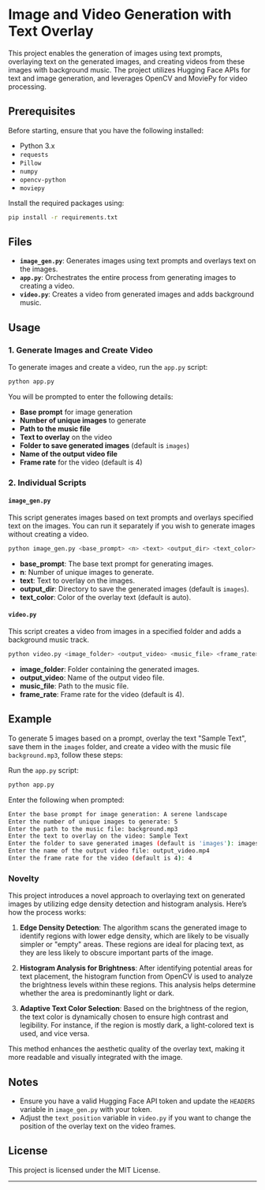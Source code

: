 # Image and Video Generation with Text Overlay

This project enables the generation of images using text prompts, overlaying text on the generated images, and creating videos from these images with background music. The project utilizes Hugging Face APIs for text and image generation, and leverages OpenCV and MoviePy for video processing.

## Prerequisites

Before starting, ensure that you have the following installed:

- Python 3.x
- `requests`
- `Pillow`
- `numpy`
- `opencv-python`
- `moviepy`

Install the required packages using:

```bash
pip install -r requirements.txt
```

## Files

- **`image_gen.py`**: Generates images using text prompts and overlays text on the images.
- **`app.py`**: Orchestrates the entire process from generating images to creating a video.
- **`video.py`**: Creates a video from generated images and adds background music.

## Usage

### 1. Generate Images and Create Video

To generate images and create a video, run the `app.py` script:

```bash
python app.py
```

You will be prompted to enter the following details:

- **Base prompt** for image generation
- **Number of unique images** to generate
- **Path to the music file**
- **Text to overlay** on the video
- **Folder to save generated images** (default is `images`)
- **Name of the output video file**
- **Frame rate** for the video (default is 4)

### 2. Individual Scripts

#### `image_gen.py`

This script generates images based on text prompts and overlays specified text on the images. You can run it separately if you wish to generate images without creating a video.

```bash
python image_gen.py <base_prompt> <n> <text> <output_dir> <text_color>
```

- **base_prompt**: The base text prompt for generating images.
- **n**: Number of unique images to generate.
- **text**: Text to overlay on the images.
- **output_dir**: Directory to save the generated images (default is `images`).
- **text_color**: Color of the overlay text (default is auto).

#### `video.py`

This script creates a video from images in a specified folder and adds a background music track.

```bash
python video.py <image_folder> <output_video> <music_file> <frame_rate>
```

- **image_folder**: Folder containing the generated images.
- **output_video**: Name of the output video file.
- **music_file**: Path to the music file.
- **frame_rate**: Frame rate for the video (default is 4).

## Example

To generate 5 images based on a prompt, overlay the text "Sample Text", save them in the `images` folder, and create a video with the music file `background.mp3`, follow these steps:

Run the `app.py` script:

```bash
python app.py
```

Enter the following when prompted:

```bash
Enter the base prompt for image generation: A serene landscape
Enter the number of unique images to generate: 5
Enter the path to the music file: background.mp3
Enter the text to overlay on the video: Sample Text
Enter the folder to save generated images (default is 'images'): images
Enter the name of the output video file: output_video.mp4
Enter the frame rate for the video (default is 4): 4
```

### Novelty

This project introduces a novel approach to overlaying text on generated images by utilizing edge density detection and histogram analysis. Here’s how the process works:

1. **Edge Density Detection**: The algorithm scans the generated image to identify regions with lower edge density, which are likely to be visually simpler or "empty" areas. These regions are ideal for placing text, as they are less likely to obscure important parts of the image.

2. **Histogram Analysis for Brightness**: After identifying potential areas for text placement, the histogram function from OpenCV is used to analyze the brightness levels within these regions. This analysis helps determine whether the area is predominantly light or dark.

3. **Adaptive Text Color Selection**: Based on the brightness of the region, the text color is dynamically chosen to ensure high contrast and legibility. For instance, if the region is mostly dark, a light-colored text is used, and vice versa.

This method enhances the aesthetic quality of the overlay text, making it more readable and visually integrated with the image.
  
## Notes

- Ensure you have a valid Hugging Face API token and update the `HEADERS` variable in `image_gen.py` with your token.
- Adjust the `text_position` variable in `video.py` if you want to change the position of the overlay text on the video frames.

## License

This project is licensed under the MIT License.

---
